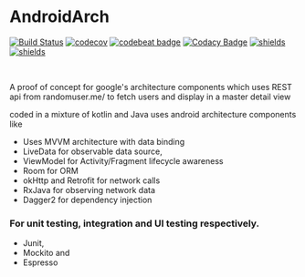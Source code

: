 # AndroidArch
[![Build Status](https://travis-ci.org/ir2pid/AndroidArch.svg?branch=master)](https://travis-ci.org/ir2pid/AndroidArch)
[![codecov](https://codecov.io/gh/ir2pid/AndroidArch/branch/master/graph/badge.svg)](https://codecov.io/gh/ir2pid/AndroidArch)
[![codebeat badge](https://codebeat.co/badges/68d49e3e-f69b-4b7f-b2ef-677ee44eb879)](https://codebeat.co/projects/github-com-ir2pid-androidarch-master)
[![Codacy Badge](https://api.codacy.com/project/badge/Grade/f5de87278efb4fa69d55ab3be7ba36a1)](https://www.codacy.com/app/ir2pid/AndroidArch?utm_source=github.com&amp;utm_medium=referral&amp;utm_content=ir2pid/AndroidArch&amp;utm_campaign=Badge_Grade)
[![shields](https://img.shields.io/badge/minSdkVersion-21-blue.svg)](https://img.shields.io/badge/minSdkVersion-21-blue.svg)
[![shields](https://img.shields.io/badge/targetSdkVersion-26-blue.svg)](https://img.shields.io/badge/targetSdkVersion-26-blue.svg)

</br>

A proof of concept for google's architecture components which uses REST api from randomuser.me/
to fetch users and display in a master detail view

coded in a mixture of kotlin and Java uses android architecture components like
- Uses MVVM architecture with data binding
- LiveData for observable data source,
- ViewModel for Activity/Fragment lifecycle awareness
- Room for ORM
- okHttp and Retrofit for network calls
- RxJava for observing network data
- Dagger2 for dependency injection

### For unit testing, integration and UI testing respectively.
- Junit,
- Mockito and
- Espresso
